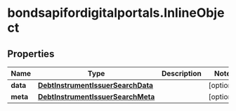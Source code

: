 # bondsapifordigitalportals.InlineObject

## Properties

Name | Type | Description | Notes
------------ | ------------- | ------------- | -------------
**data** | [**DebtInstrumentIssuerSearchData**](DebtInstrumentIssuerSearchData.md) |  | [optional] 
**meta** | [**DebtInstrumentIssuerSearchMeta**](DebtInstrumentIssuerSearchMeta.md) |  | [optional] 


